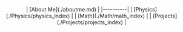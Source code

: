 <center>
| [About Me](./aboutme.md) |
|----------|
| [Physics](./Physics/physics_index)  |
| [Math](./Math/math_index)     |
| [Projects](./Projects/projects_index) | 
<center/>
